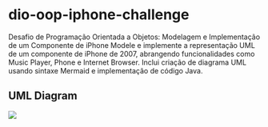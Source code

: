 # dio-oop-iphone-challenge
Desafio de Programação Orientada a Objetos: Modelagem e Implementação de um Componente de iPhone Modele e implemente a representação UML de um componente de iPhone de 2007, abrangendo funcionalidades como Music Player, Phone e Internet Browser. Inclui criação de diagrama UML usando sintaxe Mermaid e implementação de código Java.

## UML Diagram

[![](https://mermaid.ink/img/pako:eNrFk8FOwzAMhl-lyqmIaQ9QcZngsgPTtCFOvXiJ11qkceUmFWzs3QlbQJoariOnxPljf_njHJVmg6pS2sIwPBE0Al3tijjOkWK5wV7YBM_yHAbSYIvjZf973Bcjkyk8a5DybhLvIQzZjQEtamIHKWm59UKuKbrzKulPtbsiWfQgaFt-iYf37EhzBsVSEyumdC50KDwtDx6dwRwYxbQE8sgiSPzKh_IPmBWM2IBhWTqP4tBnWPCddiRraMj93jCIzfAYurix4hEWOyhzyAEsHeAnXR6L1i07vNkL3cD3f7Iz0_YPn_N5MjhpMg05FU0b5UqjZip61QGZ-AnP71Yr32KHtari1IC81ap2p6iDSLP9cFpVXgLOlHBoWlXtwQ5xFXoT7U0_OEVPX7i6OO8?type=png)](https://mermaid.live/edit#pako:eNrFk8FOwzAMhl-lyqmIaQ9QcZngsgPTtCFOvXiJ11qkceUmFWzs3QlbQJoariOnxPljf_njHJVmg6pS2sIwPBE0Al3tijjOkWK5wV7YBM_yHAbSYIvjZf973Bcjkyk8a5DybhLvIQzZjQEtamIHKWm59UKuKbrzKulPtbsiWfQgaFt-iYf37EhzBsVSEyumdC50KDwtDx6dwRwYxbQE8sgiSPzKh_IPmBWM2IBhWTqP4tBnWPCddiRraMj93jCIzfAYurix4hEWOyhzyAEsHeAnXR6L1i07vNkL3cD3f7Iz0_YPn_N5MjhpMg05FU0b5UqjZip61QGZ-AnP71Yr32KHtari1IC81ap2p6iDSLP9cFpVXgLOlHBoWlXtwQ5xFXoT7U0_OEVPX7i6OO8)
